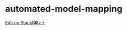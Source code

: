 # automated-model-mapping

[Edit on StackBlitz ⚡️](https://stackblitz.com/edit/automated-model-mapping)